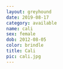 ```yaml
---
layout: greyhound
date: 2019-08-17
category: available
name: cali
sex: female
dob: 2012-08-05
color: brindle
title: Cali
pic: cali.jpg
---
```


